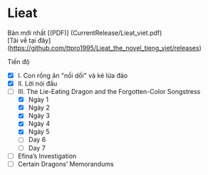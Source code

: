 # Lieat

Bản mới nhất [(PDF)] (CurrentRelease/Lieat_viet.pdf) <br>
[Tải về tại đây] (https://github.com/ttpro1995/Lieat_the_novel_tieng_viet/releases)


Tiến độ <br>
- [X] I. Con rồng ăn "nối dối" và kẻ lừa đảo
- [X] II. Lời nói đầu
- [ ] III. The Lie-Eating Dragon and the Forgotten-Color Songstress
    - [X] Ngày 1
    - [X] Ngày 2
    - [X] Ngày 3
    - [X] Ngày 4
    - [X] Ngày 5
    - [ ] Day 6
    - [ ] Day 7
- [ ] Efina’s Investigation
- [ ] Certain Dragons’ Memorandums
